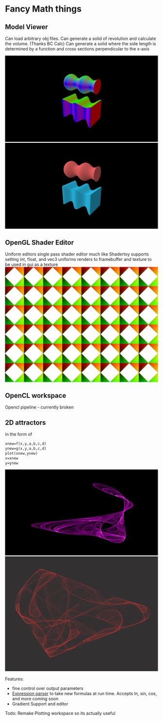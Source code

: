 # Fancy Math things

## Model Viewer
Can load arbitrary obj files.
Can generate a solid of revolution and calculate the volume. (Thanks BC Calc)
Can generate a solid where the side length is determined by a function and cross sections perpendicular to the x-axis

![Modelviewer Example Normals](https://github.com/cowsed/PrettyMath/blob/main/Gallery/ModelsNormal.png?raw=true)
![Modelviewer Example Shaded](https://github.com/cowsed/PrettyMath/blob/main/Gallery/ModelsShaded.png?raw=true)

## OpenGL Shader Editor
Uniform editors
single pass shader editor much like Shadertoy
supports setting int, float, and vec3 uniforms
renders to framebuffer and texture to be used in gui as a texture
![OpenGL Example](https://github.com/cowsed/PrettyMath/blob/main/Gallery/OpenGLExample1.png?raw=true)

## OpenCL workspace
Opencl pipeline  -  currently broken

## 2D attractors 
in the form of

```
xnew=f(x,y,a,b,c,d)
ynew=g(x,y,a,b,c,d)
plot(xnew,ynew)
x=xnew
y=ynew
```
![Example Attractor 1](https://github.com/cowsed/PrettyMath/blob/main/Gallery/2.png?raw=true)
![Example Attractor 2](https://github.com/cowsed/PrettyMath/blob/main/image.png?raw=true)

Features:
- fine control over output parameters
- [Expression parser](https://github.com/cowsed/Parser) to take new formulas at run time. Accepts ln, sin, cos, and more coming soon 
- Gradient Support and editor



Todo:
Remake Plotting workspace so its actually useful